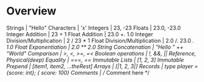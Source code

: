 # Overview

Strings | "Hello"
Characters | 'x'
Integers | 23, -23
Floats | 23.0, -23.0
Integer Addition | 23 + 1
Float Addition | 23.0 +. 1.0
Integer Division/Multiplication | 2 / 23 * 1
Float Division/Multiplication | 2.0 /. 23.0 *. 1.0
Float Exponentiation | 2.0 ** 2.0
String Concatenation | "Hello " ++ "World"
Comparison | >, <, >=, =<
Boolean operations | !, &&, ||
Reference, Physical(deep) Equality | ===, ==
Immutable Lists | [1, 2, 3]
Immutable Prepend | [item1, item2, ...theRest]
Arrays | [|1, 2, 3|]
Records | type player = {score: int}; { score: 100}
Comments | /* Comment here */